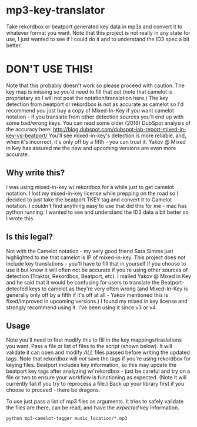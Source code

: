 # mp3-key-translator
Take rekordbox or beatport generated key data in mp3s and convert it to whatever format you want.
Note that this project is not really in any state for use, I just wanted to see if I could do it and to understand the ID3 spec a bit better.

# DON'T USE THIS!
Note that this probably doesn't work so please proceed with caution.
The key map is missing so you'd need to fill that out (note that camelot is proprietary so I will not post the notation/translation here.)
The key detection from beatport or rekordbox is not as accurate as camelot so I'd recommend you just buy a copy of Mixed-In-Key if you want camelot notation - if you translate from other detection sources you'll end up with some bad/wrong keys. 
You can read some older (2016) DubSpot analysis of the accuracy here: http://blog.dubspot.com/dubspot-lab-report-mixed-in-key-vs-beatport/
You'll see mixed-in-key's detection is more reliable, and, when it's incorrect, it's only off by a fifth - you can trust it. Yakov @ Mixed in Key has assured me the new and upcoming versions are even more accurate.

## Why write this?
I was using mixed-in-key w/ rekordbox for a while just to get camelot notation.
I lost my mixed-in-key license while prepping on the road so I decided to just take the beatport TKEY tag and convert it to Camelot notation.
I couldn't find anything easy to use that did this for me - mac has python running.
I wanted to see and understand the ID3 data a bit better so I wrote this.

## Is this legal?
Not with the Camelot notation - my very good friend Sara Simms just highlighted to me that camelot is IP of mixed-in-key. 
This project does not include key translations - you'll have to fill that in yourself if you choose to use it but know it will often not be accurate if you're using other sources of detection (Traktor, Rekordbox, Beatport, etc).
I mailed Yakov @ Mixed in Key and he said that it would be confusing for users to translate the Beatport-detected keys to camelot as they're very often wrong (and Mixed-In-Key is generally only off by a fifth if it's off at all - Yakov mentioned this is fixed/improved in upcoming versions.)
I found my mixed in key license and strongly recommend using it. I've been using it since v3 or v4.

## Usage
Note you'll need to first modify this to fill in the key mappings/traslations you want.
Pass a file or list of files to the script (shown below).
It will validate it can open and modify _ALL_ files passed before writing the updated tags.
Note that rekordbox will _not_ save the tags if you're using rekordbox for keying files.
Beatport includes key information, so this may update the beatport key tags after analyzing w/ rekordbox - just be careful and try on a file or two to ensure your workflow is functioning as expected.
(Note it will currently fail if you try to reprocess a file.)
Back up your library first if you choose to proceed - there be dragons.

To use just pass a list of mp3 files as arguments. It tries to safely validate the files are there, can be read, and have the _expected_ key information.
```
python mp3-camelot-tagger music_location/*.mp3
```
